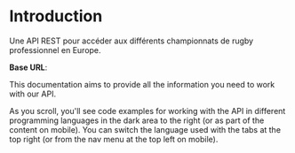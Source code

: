 # Introduction

Une API REST pour accéder aux différents championnats de rugby professionnel en Europe.

<aside>
    <strong>Base URL</strong>: <code></code>
</aside>

This documentation aims to provide all the information you need to work with our API.

<aside>As you scroll, you'll see code examples for working with the API in different programming languages in the dark area to the right (or as part of the content on mobile).
You can switch the language used with the tabs at the top right (or from the nav menu at the top left on mobile).</aside>

